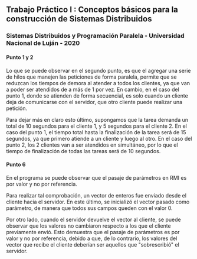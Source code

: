 ## Trabajo Práctico I : Conceptos básicos para la construcción de Sistemas Distribuidos
### Sistemas Distribuidos y Programación Paralela - Universidad Nacional de Luján - 2020

#### Punto 1 y 2
Lo que se puede observar en el segundo punto, es que el agregar una serie de hilos que manejen las peticiones de forma paralela, permite que se reduzcan los tiempos de demora al atender a todos los clientes, ya que van a poder ser atendidos de a más de 1 por vez. En cambio, en el caso del punto 1, donde se atienden de forma secuencial, es solo cuando un cliente deja de comunicarse con el servidor, que otro cliente puede realizar una petición.

Para dejar más en claro esto último, supongamos que la tarea demanda un total de 10 segundos para el cliente 1, y 5 segundos para el cliente 2. En el caso del punto 1, el tiempo total hasta la finalización de la tarea será de 15 segundos, ya que primero atiende a un cliente y luego al otro. En el caso del punto 2, los 2 clientes van a ser atendidos en simultáneo, por lo que el tiempo de finalización de todas las tareas será de 10 segundos.

#### Punto 6
En el programa se puede observar que el pasaje de parámetros en RMI es por valor y no por referencia. 

Para realizar tal comprobación, un vector de enteros fue enviado desde el cliente hacia el servidor. En este último, se inicializó el vector pasado como parámetro, de manera que todos sus campos queden con el valor 0.

Por otro lado, cuando el servidor devuelve el vector al cliente, se puede observar que los valores no cambiaron respecto a los que el cliente previamente envió. Esto demuestra que el pasaje de parámetros es por valor y no por referencia, debido a que, de lo contrario, los valores del vector que recibe el cliente deberían ser aquellos que "sobrescribió" el servidor.
